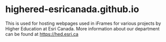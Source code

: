 # highered-esricanada.github.io
This is used for hosting webpages used in iFrames for various projects by Higher Education at Esri Canada. More information about our department can be found at https://hed.esri.ca

